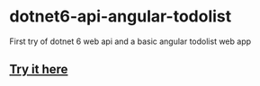 # dotnet6-api-angular-todolist
First try of dotnet 6 web api and a basic angular todolist web app

## [Try it here](https://purple-cliff-0e2c19103.azurestaticapps.net/)
